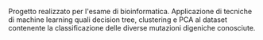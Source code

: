 Progetto realizzato per l'esame di bioinformatica.
Applicazione di tecniche di machine learning quali decision tree, clustering e PCA al dataset contenente la classificazione delle diverse mutazioni digeniche conosciute. 

